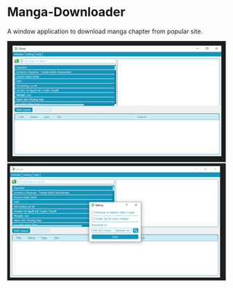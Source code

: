 # Manga-Downloader
A window application to download manga chapter from popular site.


![Screenshot](./Screenshot/1.png)
![Screenshot](./Screenshot/2.png)
